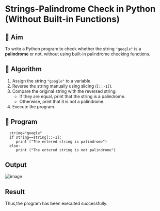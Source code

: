 # Strings-Palindrome Check in Python (Without Built-in Functions)

## 🎯 Aim
To write a Python program to check whether the string `"google"` is a **palindrome** or not, without using built-in palindrome checking functions.

## 🧠 Algorithm
1. Assign the string `"google"` to a variable.
2. Reverse the string manually using slicing (`[::-1]`).
3. Compare the original string with the reversed string.
   - If they are equal, print that the string is a palindrome.
   - Otherwise, print that it is not a palindrome.
4. Execute the program.

## 🧾 Program
      string="google"
      if string==string[::-1]:
         print ("The entered string is palindrome") 
      else:
         print ("The entered string is not palindrome")

## Output
![image](https://github.com/user-attachments/assets/1b15d3d8-a967-4d1e-8c50-d609a574eb1c)


## Result
Thus,the program has been executed successfully.
